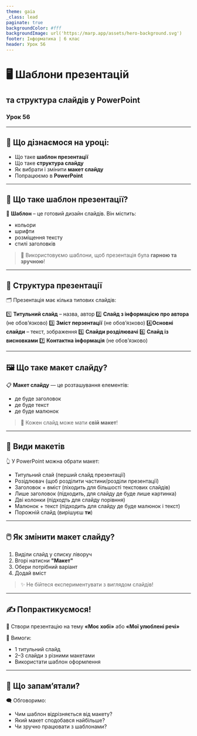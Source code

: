 ```yaml
---
theme: gaia
_class: lead
paginate: true
backgroundColor: #fff
backgroundImage: url('https://marp.app/assets/hero-background.svg')
footer: Інформатика | 6 клас
header: Урок 56
---
```


# 🖥️ Шаблони презентацій

## та структура слайдів у PowerPoint

### Урок **56**

---

## 🎯 Що дізнаємося на уроці:
- Що таке **шаблон презентації**
- Що таке **структура слайду**
- Як вибрати і змінити **макет слайду**
- Попрацюємо в **PowerPoint**

---

## 🧩 Що таке шаблон презентації?

📌 **Шаблон** – це готовий дизайн слайдів.
Він містить:

- кольори
- шрифти
- розміщення тексту
- стилі заголовків

> 👀 Використовуємо шаблони, щоб презентація була **гарною та зручною**!

---

## 🧱 Структура презентації

🗂 Презентація має кілька типових слайдів:

1️⃣ **Титульний слайд** – назва, автор
2️⃣ **Слайд з інформацією про автора** (не обовʼязково)
3️⃣ **Зміст перзентації** (не обовʼязково)
4️⃣**Основні слайди** – текст, зображення
5️⃣ **Слайди розділювачі**
6️⃣ **Слайд із висновками**
7️⃣ **Контактна інформація** (не обов’язково)

---

## 🖼️ Що таке макет слайду?

📋 **Макет слайду** — це розташування елементів:

- де буде заголовок
- де буде текст
- де буде малюнок

> 📐 Кожен слайд може мати **свій макет**!

---

## 🧮 Види макетів

👆 У PowerPoint можна обрати макет:

- Титульний слай (перший слайд презентації)
- Розідлювач (щоб розділити частини/розділи презентації)
- Заголовок + вміст (піходить для більшості текстових слайдів)
- Лише заголовок (підходить, для слайду де буде лише картинка)
- Дві колонки (підходть для слайду порівння)
- Малюнок + текст (підходить для слайду де буде малюнок і текст)
- Порожній слайд (вирішуєш **ти**)

---

## 🖱️ Як змінити макет слайду?

1. Виділи слайд у списку ліворуч
2. Вгорі натисни **"Макет"**
3. Обери потрібний варіант
4. Додай вміст

> ✨ Не бійтеся експериментувати з виглядом слайдів!

---

## ✍️ Попрактикуємося!

🎯 Створи презентацію на тему
**«Моє хобі»** або **«Мої улюблені речі»**

💼 Вимоги:

- 1 титульний слайд
- 2–3 слайди з різними макетами
- Використати шаблон оформлення

---

## 🧠 Що запам’ятали?

🗨️ Обговоримо:

- Чим шаблон відрізняється від макету?
- Який макет сподобався найбільше?
- Чи зручно працювати з шаблонами?
